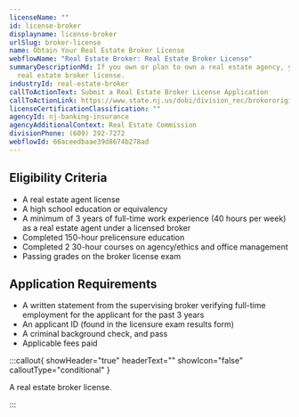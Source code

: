 ```yaml
---
licenseName: ""
id: license-broker
displayname: license-broker
urlSlug: broker-license
name: Obtain Your Real Estate Broker License
webflowName: "Real Estate Broker: Real Estate Broker License"
summaryDescriptionMd: If you own or plan to own a real estate agency, you need a
  real estate broker license.
industryId: real-estate-broker
callToActionText: Submit a Real Estate Broker License Application
callToActionLink: https://www.state.nj.us/dobi/division_rec/brokeroriginalapplication.htm
licenseCertificationClassification: ""
agencyId: nj-banking-insurance
agencyAdditionalContext: Real Estate Commission
divisionPhone: (609) 292-7272
webflowId: 66aceedbaae39d8674b278ad
---
```


## Eligibility Criteria

- A real estate agent license
- A high school education or equivalency
- A minimum of 3 years of full-time work experience (40 hours per week) as a real estate agent under a licensed broker
- Completed 150-hour prelicensure education
- Completed 2 30-hour courses on agency/ethics and office management
- Passing grades on the broker license exam

## Application Requirements

- A written statement from the supervising broker verifying full-time employment for the applicant for the past 3 years
- An applicant ID (found in the licensure exam results form)
- A criminal background check, and pass
- Applicable fees paid

:::callout{ showHeader="true" headerText="" showIcon="false" calloutType="conditional" }

A real estate broker license.

:::

